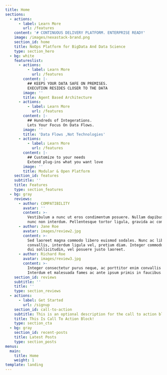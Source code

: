 ```yaml
---
title: Home
sections:
  - actions:
      - label: Learn More
        url: /features
    content: '# CONTINUOUS DELIVERY PLATFORM. ENTERPRISE READY'
    image: /images/nexastack-brand.png
    section_id: home
    title: NoOps Platform for BigData And Data Science
    type: section_hero
  - bg: white
    featureslist:
      - actions:
          - label: Learn More
            url: /features
        content: |-
          ## KEEPS YOUR DATA SAFE ON PREMISES.
          EXECUTION RESIDES CLOSER TO THE DATA
        image: ''
        title: Agent Based Architecture
      - actions:
          - label: Learn More
            url: /features
        content: |-
          ## Hundreds of Integerations.
          Lets Your Focus On Data Flows.
        image: ''
        title: 'Data Flows ,Not Technologies'
      - actions:
          - label: Learn More
            url: /features
        content: |-
          ## Customize to your needs
          Extend plug-ins what you want love
        image: ''
        title: Modular & Open Platform
    section_id: features
    subtitle: ''
    title: Features
    type: section_features
  - bg: gray
    reviews:
      - author: COMPATIBILITY
        avatar: ''
        content: >-
          Vestibulum a nunc ut eros condimentum posuere. Nullam dapibus quis
          nunc non interdum. Pellentesque tortor ligula, gravida ac commodo eu.
      - author: Jane Roe
        avatar: images/review2.jpg
        content: >-
          Sed laoreet magna commodo libero euismod sodales. Nunc ac libero
          convallis, interdum ligula vel, pretium diam. Integer commodo sem at
          dui sollicitudin, vel posuere justo laoreet.
      - author: Richard Roe
        avatar: images/review3.jpg
        content: >-
          Integer consectetur purus neque, ac porttitor enim convallis vitae.
          Interdum et malesuada fames ac ante ipsum primis in faucibus.
    section_id: reviews
    subtitle: ''
    title: ''
    type: section_reviews
  - actions:
      - label: Get Started
        url: /signup
    section_id: call-to-action
    subtitle: This is an optional description for the call to action block.
    title: This Is Call To Action Block!
    type: section_cta
  - bg: gray
    section_id: recent-posts
    title: Latest Posts
    type: section_posts
menus:
  main:
    title: Home
    weight: 1
template: landing
---
```


